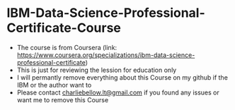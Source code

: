 # IBM-Data-Science-Professional-Certificate-Course  
 - The course is from Coursera (link: https://www.coursera.org/specializations/ibm-data-science-professional-certificate)  
 - This is just for reviewing the lession for education only  
 - I will permantly remove everything about this Course on my github if the IBM or the author want to  
 - Please contact charliebellow.lt@gmail.com if you found any issues or want me to remove this Course  
